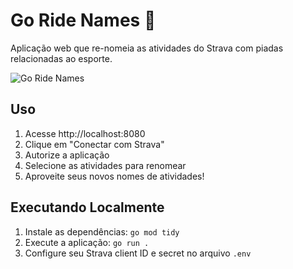 # Go Ride Names 🚴

Aplicação web que re-nomeia as atividades do Strava com piadas relacionadas ao esporte.

![Go Ride Names](resources/image.png)

## Uso

1. Acesse http://localhost:8080
2. Clique em "Conectar com Strava"
3. Autorize a aplicação
4. Selecione as atividades para renomear
5. Aproveite seus novos nomes de atividades!

## Executando Localmente

1. Instale as dependências: `go mod tidy`
2. Execute a aplicação: `go run .`
3. Configure seu Strava client ID e secret no arquivo `.env`

